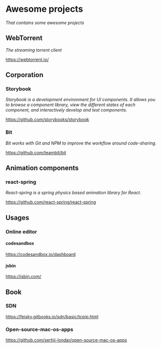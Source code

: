 # Awesome projects
*That contains some awesome projects*

## WebTorrent

*The streaming torrent client*

https://webtorrent.io/

## Corporation

### Storybook

*Storybook is a development environment for UI components. It allows you to browse a component library, view the different states of each component, and interactively develop and test components.*

https://github.com/storybooks/storybook

### Bit

*Bit works with Git and NPM to improve the workflow around code-sharing.*

https://github.com/teambit/bit

## Animation components

### react-spring

*React-spring is a spring physics based animation library for React.*

https://github.com/react-spring/react-spring

## Usages

### Online editor

#### codesandbox
https://codesandbox.io/dashboard
#### jsbin
https://jsbin.com/

## Book

### SDN 
https://feisky.gitbooks.io/sdn/basic/tcpip.html

### Open-source-mac-os-apps
https://github.com/serhii-londar/open-source-mac-os-apps

